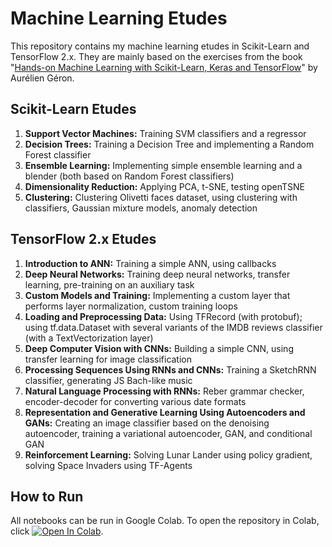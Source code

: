 # Machine Learning Etudes
This repository contains my machine learning etudes in Scikit-Learn and TensorFlow 2.x. They are mainly based on the exercises from the book "[Hands-on Machine Learning with Scikit-Learn, Keras and TensorFlow](https://www.oreilly.com/library/view/hands-on-machine-learning/9781492032632/)" by Aurélien Géron.

## Scikit-Learn Etudes
1. **Support Vector Machines:** Training SVM classifiers and a regressor
2. **Decision Trees:** Training a Decision Tree and implementing a Random Forest classifier
3. **Ensemble Learning:** Implementing simple ensemble learning and a blender (both based on Random Forest classifiers)
4. **Dimensionality Reduction:** Applying PCA, t-SNE, testing openTSNE
5. **Clustering:** Clustering Olivetti faces dataset, using clustering with classifiers, Gaussian mixture models, anomaly detection

## TensorFlow 2.x Etudes
1. **Introduction to ANN:** Training a simple ANN, using callbacks
2. **Deep Neural Networks:** Training deep neural networks, transfer learning, pre-training on an auxiliary task
3. **Custom Models and Training:** Implementing a custom layer that performs layer normalization, custom training loops
4. **Loading and Preprocessing Data:** Using TFRecord (with protobuf); using tf.data.Dataset with several variants of the IMDB reviews classifier (with a TextVectorization layer)
5. **Deep Computer Vision with CNNs:** Building a simple CNN, using transfer learning for image classification
6. **Processing Sequences Using RNNs and CNNs:** Training a SketchRNN classifier, generating JS Bach-like music
7. **Natural Language Processing with RNNs:** Reber grammar checker, encoder-decoder for converting various date formats
8. **Representation and Generative Learning Using Autoencoders and GANs:** Creating an image classifier based on the denoising autoencoder, training a variational autoencoder, GAN, and conditional GAN
9. **Reinforcement Learning:** Solving Lunar Lander using policy gradient, solving Space Invaders using TF-Agents

## How to Run
All notebooks can be run in Google Colab. To open the repository in Colab, click [![Open In Colab](https://colab.research.google.com/assets/colab-badge.svg)](https://colab.research.google.com/github/csttsn/ML_Etudes_TF_Scikit/blob/main/).